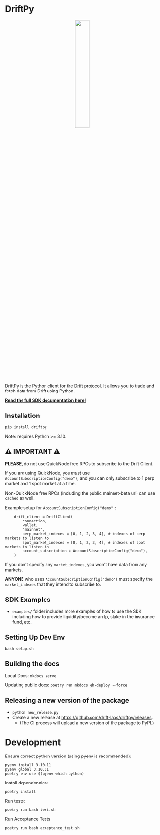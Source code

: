 # DriftPy

<div align="center">
    <img src="docs/img/drift.png" width="30%" height="30%">
</div>

DriftPy is the Python client for the [Drift](https://www.drift.trade/) protocol. It allows you to trade and fetch data from Drift using Python.

**[Read the full SDK documentation here!](https://drift-labs.github.io/driftpy/)**

## Installation

```
pip install driftpy
```

Note: requires Python >= 3.10.

## ⚠️ IMPORTANT ⚠️

**PLEASE**, do not use QuickNode free RPCs to subscribe to the Drift Client.

If you are using QuickNode, you *must* use `AccountSubscriptionConfig("demo")`, and you can only subscribe to 1 perp market and 1 spot market at a time.

Non-QuickNode free RPCs (including the public mainnet-beta url) can use `cached` as well.

Example setup for `AccountSubscriptionConfig("demo")`:

```
    drift_client = DriftClient(
        connection,
        wallet, 
        "mainnet",             
        perp_market_indexes = [0, 1, 2, 3, 4], # indexes of perp markets to listen to
        spot_market_indexes = [0, 1, 2, 3, 4], # indexes of spot markets to listen to
        account_subscription = AccountSubscriptionConfig("demo"),
    )
```

If you don't specify any `market_indexes`, you won't have data from any markets.

**ANYONE** who uses `AccountSubscriptionConfig("demo")` must specify the `market_indexes` that they intend to subscribe to.

## SDK Examples

- `examples/` folder includes more examples of how to use the SDK including how to provide liquidity/become an lp, stake in the insurance fund, etc.

## Setting Up Dev Env

`bash setup.sh`


## Building the docs

Local Docs: `mkdocs serve`

Updating public docs: `poetry run mkdocs gh-deploy --force`

## Releasing a new version of the package

- `python new_release.py`
- Create a new release at https://github.com/drift-labs/driftpy/releases.
  - (The CI process will upload a new version of the package to PyPI.)

# Development

Ensure correct python version (using pyenv is recommended):
```
pyenv install 3.10.11
pyenv global 3.10.11
poetry env use $(pyenv which python)
```

Install dependencies:
```
poetry install
```

Run tests:
```
poetry run bash test.sh
```

Run Acceptance Tests
```
poetry run bash acceptance_test.sh
```
